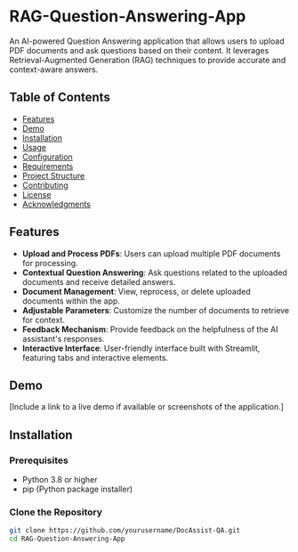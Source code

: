 # **RAG-Question-Answering-App**

An AI-powered Question Answering application that allows users to upload PDF documents and ask questions based on their content. It leverages Retrieval-Augmented Generation (RAG) techniques to provide accurate and context-aware answers.

## **Table of Contents**

- [Features](#features)
- [Demo](#demo)
- [Installation](#installation)
- [Usage](#usage)
- [Configuration](#configuration)
- [Requirements](#requirements)
- [Project Structure](#project-structure)
- [Contributing](#contributing)
- [License](#license)
- [Acknowledgments](#acknowledgments)

## **Features**

- **Upload and Process PDFs**: Users can upload multiple PDF documents for processing.
- **Contextual Question Answering**: Ask questions related to the uploaded documents and receive detailed answers.
- **Document Management**: View, reprocess, or delete uploaded documents within the app.
- **Adjustable Parameters**: Customize the number of documents to retrieve for context.
- **Feedback Mechanism**: Provide feedback on the helpfulness of the AI assistant's responses.
- **Interactive Interface**: User-friendly interface built with Streamlit, featuring tabs and interactive elements.

## **Demo**

[Include a link to a live demo if available or screenshots of the application.]

## **Installation**

### **Prerequisites**

- Python 3.8 or higher
- pip (Python package installer)

### **Clone the Repository**

```bash
git clone https://github.com/yourusername/DocAssist-QA.git
cd RAG-Question-Answering-App
